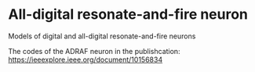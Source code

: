 # All-digital resonate-and-fire neuron
Models of digital and all-digital resonate-and-fire neurons

The codes of the ADRAF neuron in the publishcation: https://ieeexplore.ieee.org/document/10156834
